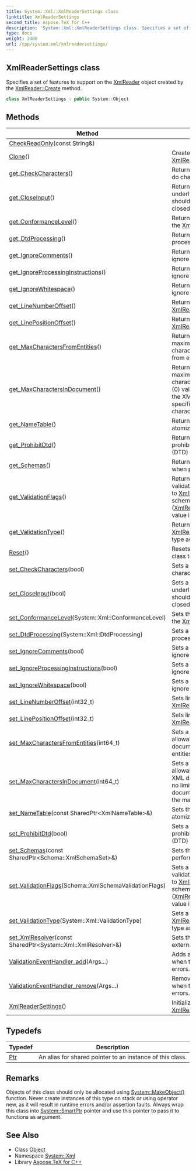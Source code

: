 ```yaml
---
title: System::Xml::XmlReaderSettings class
linktitle: XmlReaderSettings
second_title: Aspose.TeX for C++
description: 'System::Xml::XmlReaderSettings class. Specifies a set of features to support on the XmlReader object created by the XmlReader::Create method in C++.'
type: docs
weight: 3400
url: /cpp/system.xml/xmlreadersettings/
---
```

## XmlReaderSettings class


Specifies a set of features to support on the [XmlReader](../xmlreader/) object created by the [XmlReader::Create](../xmlreader/create/) method.

```cpp
class XmlReaderSettings : public System::Object
```

## Methods

| Method | Description |
| --- | --- |
| [CheckReadOnly](./checkreadonly/)(const String\&) |  |
| [Clone](./clone/)() | Creates a copy of the [XmlReaderSettings](./) instance. |
| [get_CheckCharacters](./get_checkcharacters/)() | Returns a value indicating whether to do character checking. |
| [get_CloseInput](./get_closeinput/)() | Returns a value indicating whether the underlying stream or TextReader should be closed when the reader is closed. |
| [get_ConformanceLevel](./get_conformancelevel/)() | Returns the level of conformance which the [XmlReader](../xmlreader/) will comply. |
| [get_DtdProcessing](./get_dtdprocessing/)() | Returns a value that determines the processing of DTDs. |
| [get_IgnoreComments](./get_ignorecomments/)() | Returns a value indicating whether to ignore comments. |
| [get_IgnoreProcessingInstructions](./get_ignoreprocessinginstructions/)() | Returns a value indicating whether to ignore processing instructions. |
| [get_IgnoreWhitespace](./get_ignorewhitespace/)() | Returns a value indicating whether to ignore insignificant white space. |
| [get_LineNumberOffset](./get_linenumberoffset/)() | Returns line number offset of the [XmlReader](../xmlreader/) object. |
| [get_LinePositionOffset](./get_linepositionoffset/)() | Returns line position offset of the [XmlReader](../xmlreader/) object. |
| [get_MaxCharactersFromEntities](./get_maxcharactersfromentities/)() | Returns a value indicating the maximum allowable number of characters in a document that result from expanding entities. |
| [get_MaxCharactersInDocument](./get_maxcharactersindocument/)() | Returns a value indicating the maximum allowable number of characters in an XML document. A zero (0) value means no limits on the size of the XML document. A non-zero value specifies the maximum size, in characters. |
| [get_NameTable](./get_nametable/)() | Returns the [XmlNameTable](../xmlnametable/) used for atomized string comparisons. |
| [get_ProhibitDtd](./get_prohibitdtd/)() | Returns a value indicating whether to prohibit document type definition (DTD) processing. |
| [get_Schemas](./get_schemas/)() | Returns the XmlSchemaSet to use when performing schema validation. |
| [get_ValidationFlags](./get_validationflags/)() | Returns a value indicating the schema validation settings. This setting applies to [XmlReader](../xmlreader/) objects that validate schemas ([XmlReaderSettings::get_ValidationType](./get_validationtype/) value is [ValidationType::Schema](../validationtype/)). |
| [get_ValidationType](./get_validationtype/)() | Returns a value indicating whether the [XmlReader](../xmlreader/) will perform validation or type assignment when reading. |
| [Reset](./reset/)() | Resets the members of the settings class to their default values. |
| [set_CheckCharacters](./set_checkcharacters/)(bool) | Sets a value indicating whether to do character checking. |
| [set_CloseInput](./set_closeinput/)(bool) | Sets a value indicating whether the underlying stream or TextReader should be closed when the reader is closed. |
| [set_ConformanceLevel](./set_conformancelevel/)(System::Xml::ConformanceLevel) | Sets the level of conformance which the [XmlReader](../xmlreader/) will comply. |
| [set_DtdProcessing](./set_dtdprocessing/)(System::Xml::DtdProcessing) | Sets a value that determines the processing of DTDs. |
| [set_IgnoreComments](./set_ignorecomments/)(bool) | Sets a value indicating whether to ignore comments. |
| [set_IgnoreProcessingInstructions](./set_ignoreprocessinginstructions/)(bool) | Sets a value indicating whether to ignore processing instructions. |
| [set_IgnoreWhitespace](./set_ignorewhitespace/)(bool) | Sets a value indicating whether to ignore insignificant white space. |
| [set_LineNumberOffset](./set_linenumberoffset/)(int32_t) | Sets line number offset of the [XmlReader](../xmlreader/) object. |
| [set_LinePositionOffset](./set_linepositionoffset/)(int32_t) | Sets line position offset of the [XmlReader](../xmlreader/) object. |
| [set_MaxCharactersFromEntities](./set_maxcharactersfromentities/)(int64_t) | Sets a value indicating the maximum allowable number of characters in a document that result from expanding entities. |
| [set_MaxCharactersInDocument](./set_maxcharactersindocument/)(int64_t) | Sets a value indicating the maximum allowable number of characters in an XML document. A zero (0) value means no limits on the size of the XML document. A non-zero value specifies the maximum size, in characters. |
| [set_NameTable](./set_nametable/)(const SharedPtr\<XmlNameTable\>\&) | Sets the [XmlNameTable](../xmlnametable/) used for atomized string comparisons. |
| [set_ProhibitDtd](./set_prohibitdtd/)(bool) | Sets a value indicating whether to prohibit document type definition (DTD) processing. |
| [set_Schemas](./set_schemas/)(const SharedPtr\<Schema::XmlSchemaSet\>\&) | Sets the XmlSchemaSet to use when performing schema validation. |
| [set_ValidationFlags](./set_validationflags/)(Schema::XmlSchemaValidationFlags) | Sets a value indicating the schema validation settings. This setting applies to [XmlReader](../xmlreader/) objects that validate schemas ([XmlReaderSettings::get_ValidationType](./get_validationtype/) value is [ValidationType::Schema](../validationtype/)). |
| [set_ValidationType](./set_validationtype/)(System::Xml::ValidationType) | Sets a value indicating whether the [XmlReader](../xmlreader/) will perform validation or type assignment when reading. |
| [set_XmlResolver](./set_xmlresolver/)(const SharedPtr\<System::Xml::XmlResolver\>\&) | Sets the [XmlResolver](../xmlresolver/) used to access external documents. |
| [ValidationEventHandler_add](./validationeventhandler_add/)(Args...) | Adds an event handler that occurs when the reader encounters validation errors. |
| [ValidationEventHandler_remove](./validationeventhandler_remove/)(Args...) | Removes an event handler that occurs when the reader encounters validation errors. |
| [XmlReaderSettings](./xmlreadersettings/)() | Initializes a new instance of the [XmlReaderSettings](./) class. |
## Typedefs

| Typedef | Description |
| --- | --- |
| [Ptr](./ptr/) | An alias for shared pointer to an instance of this class. |
## Remarks



Objects of this class should only be allocated using [System::MakeObject()](../../system/makeobject/) function. Never create instances of this type on stack or using operator new, as it will result in runtime errors and/or assertion faults. Always wrap this class into [System::SmartPtr](../../system/smartptr/) pointer and use this pointer to pass it to functions as argument. 

## See Also

* Class [Object](../../system/object/)
* Namespace [System::Xml](../)
* Library [Aspose.TeX for C++](../../)
